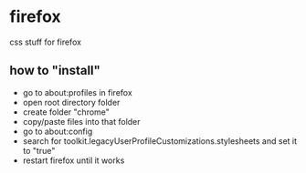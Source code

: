 # firefox
css stuff for firefox

## how to "install"
* go to about:profiles in firefox
* open root directory folder
* create folder "chrome"
* copy/paste files into that folder
* go to about:config
* search for toolkit.legacyUserProfileCustomizations.stylesheets and set it to "true"
* restart firefox until it works
